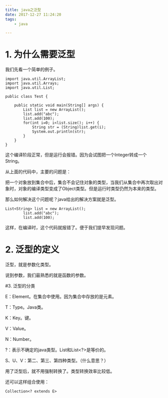```yaml
---
title: java之泛型
date: 2017-12-27 11:24:20
tags:
	- java

---
```




# 1. 为什么需要泛型

我们先看一个简单的例子。

```
import java.util.ArrayList;
import java.util.Arrays;
import java.util.List;

public class Test {

	public static void main(String[] args) {
		List list = new ArrayList();
		list.add("abc");
		list.add(100);
		for(int i=0; i<list.size(); i++) {
			String str = (String)list.get(i);
			System.out.println(str);
		}
	}
}
```

这个编译阶段正常，但是运行会报错。因为会试图把一个Integer转成一个String。

从上面的代码中，主要的问题是：

把一个对象放到集合中后，集合不会记住对象的类型，当我们从集合中再次取出对象时，对象的编译类型变成了Object类型。但是运行时类型仍然为本来的类型。

那么如何解决这个问题呢？java给出的解决方案就是泛型。

```
List<String> list = new ArrayList();
		list.add("abc");
		list.add(100);
```

这样，在编译时，这个代码就报错了。便于我们提早发现问题。



# 2. 泛型的定义

泛型，就是参数化类型。

说到参数，我们最熟悉的就是函数的参数。



#3. 泛型的分类

E：Element。在集合中使用。因为集合中存放的是元素。

T：Type。Java类。

K：Key。键。

V：Value。

N：Number。

?：表示不确定的java类型。List和List<?>是等价的。

S、U、V：第二、第三、第四种类型。（什么意思？）

用了泛型后，就不用强制转换了。类型转换效率比较低。

还可以这样组合使用：

```
Collection<? extends E>
```



